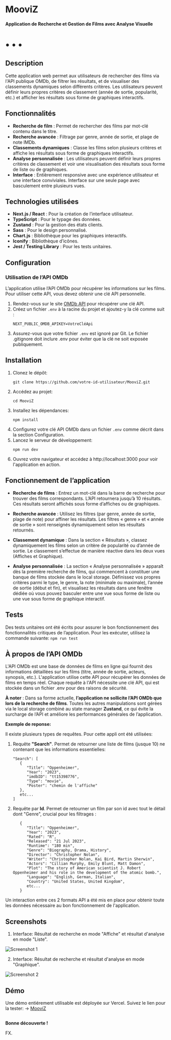 # MooviZ

#### Application de Recherche et Gestion de Films avec Analyse Visuelle

# • • •

## Description
Cette application web permet aux utilisateurs de rechercher des films via l'API publique OMDb, de filtrer les résultats, et de visualiser des classements dynamiques selon différents critères. Les utilisateurs peuvent définir leurs propres critères de classement (année de sortie, popularité, etc.) et afficher les résultats sous forme de graphiques interactifs.

## Fonctionnalités
- **Recherche de film** : Permet de rechercher des films par mot-clé contenu dans le titre.
- **Recherche avancée** : Filtrage par genre, année de sortie, et plage de note IMDb.
- **Classements dynamiques** : Classe les films selon plusieurs critères et affiche les résultats sous forme de graphiques interactifs.
- **Analyse personnalisée** : Les utilisateurs peuvent définir leurs propres critères de classement et voir une visualisation des résultats sous forme de liste ou de graphiques.
- **Interface** : Entièrement responsive avec une expérience utilisateur et une interface conviviales. Interface sur une seule page avec basculement entre plusieurs vues.

## Technologies utilisées
- **Next.js / React** : Pour la création de l’interface utilisateur.
- **TypeScript** : Pour le typage des données.
- **Zustand** : Pour la gestion des états clients.
- **Sass** : Pour le design personnalisé.
- **Chart.js** : Bibliothèque pour les graphiques interactifs.
- **Iconify** : Bibliothèque d’icônes.
- **Jest / Testing Library** : Pour les tests unitaires.

## Configuration

### Utilisation de l’API OMDb
L’application utilise l’API OMDb pour récupérer les informations sur les films. Pour utiliser cette API, vous devez obtenir une clé API personnelle.

1. Rendez-vous sur le site [OMDb API](https://www.omdbapi.com/) pour récupérer une clé API.
2. Créez un fichier `.env` à la racine du projet et ajoutez-y la clé comme suit :
   ```plaintext
   NEXT_PUBLIC_OMDB_APIKEY=VotreCléApi
3. Assurez-vous que votre fichier `.env` est ignoré par Git. Le fichier .gitignore  doit inclure .env pour éviter que la clé ne soit exposée publiquement.


## Installation

1. Clonez le dépôt:
   ```plaintext
   git clone https://github.com/votre-id-utilisateur/MooviZ.git
2. Accédez au projet: 
   ```plaintext
   cd MooviZ
3. Installez les dépendances: 
   ```plaintext
   npm install
4. Configurez votre clé API OMDb dans un fichier `.env` comme décrit dans la section Configuration.
5. Lancez le serveur de développement:
   ```plaintext
   npm run dev
6. Ouvrez votre navigateur et accédez à http://localhost:3000 pour voir l'application en action.
   
## Fonctionnement de l’application

- **Recherche de films** : Entrez un mot-clé dans la barre de recherche pour trouver des films correspondants. L’API retournera jusqu’à 10 résultats. Ces résultats seront affichés sous forme d’affiches ou de graphiques.

- **Recherche avancée** : Utilisez les filtres (par genre, année de sortie, plage de note) pour affiner les résultats. Les filtres « genre » et « année de sortie » sont renseignés dynamiquement selon les résultats retournés.

- **Classement dynamique** : Dans la section « Résultats », classez dynamiquement les films selon un critère de popularité ou d’année de sortie. Le classement s’effectue de manière réactive dans les deux vues (Affiches et Graphique).

- **Analyse personnalisée** : La section « Analyse personnalisée » apparaît dès la première recherche de films, qui commencent à constituer une banque de films stockée dans le local storage. Définissez vos propres critères parmi le type, le genre, la note (minimale ou maximale), l’année de sortie (début et fin), et visualisez les résultats dans une fenêtre dédiée où vous pouvez basculer entre une vue sous forme de liste ou une vue sous forme de graphique interactif.

## Tests

Des tests unitaires ont été écrits pour assurer le bon fonctionnement des fonctionnalités critiques de l’application. Pour les exécuter, utilisez la commande suivante: 
`npm run test`

## À propos de l’API OMDb

L'API OMDb est une base de données de films en ligne qui fournit des informations détaillées sur les films (titre, année de sortie, acteurs, synopsis, etc.). L'application utilise cette API pour récupérer les données de films en temps réel. Chaque requête à l'API nécessite une clé API, qui est stockée dans un fichier .env pour des raisons de sécurité.

**À noter** : Dans sa forme actuelle, **l’application ne sollicite l’API OMDb que lors de la recherche de films**. Toutes les autres manipulations sont gérées via le local storage combiné au state manager **Zustand**, ce qui évite la surcharge de l’API et améliore les performances générales de l’application.

**Exemple de reponse:**

Il existe plusieurs types de requêtes. Pour cette appli ont été utilisées:

1. Requête **"Search"**. Permet de retourner une liste de films (jusque 10) ne contenant que les informations essentielles:
      ```
      "Search": [
         {
            "Title": "Oppenheimer",
            "Year": "2023",
            "imdbID": "tt15398776",
            "Type": "movie",
            "Poster": "chemin de l'affiche"
         }, 
         etc...
      ]

2. Requête par **Id**. Permet de retourner un film par son id avec tout le détail dont "Genre", crucial pour les filtrages : 
      ```
         {
            "Title": "Oppenheimer",
            "Year": "2023",
            "Rated": "R",
            "Released": "21 Jul 2023",
            "Runtime": "180 min",
            "Genre": "Biography, Drama, History",
            "Director": "Christopher Nolan",
            "Writer": "Christopher Nolan, Kai Bird, Martin Sherwin",
            "Actors": "Cillian Murphy, Emily Blunt, Matt Damon",
            "Plot": "The story of American scientist J. Robert Oppenheimer and his role in the development of the atomic bomb.",
            "Language": "English, German, Italian",
            "Country": "United States, United Kingdom",
            etc...
         }

Un interaction entre ces 2 formats API a été mis en place pour obtenir toute les données nécessaire au bon fonctionnement de l'application.

## Screenshots

1. Interface:  Résultat de recherche en mode "Affiche" et résultat d'analyse en mode "Liste".

![Screenshot 1](./screenshots/view1.png)

2. Interface:  Résultat de recherche et résultat d'analyse en mode "Graphique".

![Screenshot 2](./screenshots/view2.png)

## Démo 

Une démo entiérement utilisable est déployée sur Vercel. Suivez le lien pour la tester: 
 →  <a href="https://mooviz-eight.vercel.app/">MooviZ</a>

##

**Bonne découverte !**

FX.

